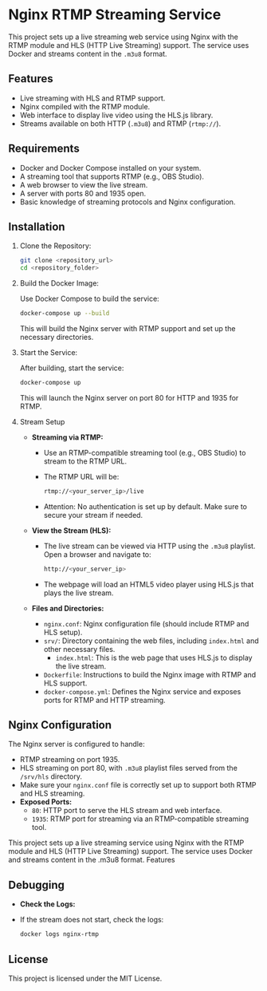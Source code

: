 # Nginx RTMP Streaming Service

This project sets up a live streaming web service using Nginx with the RTMP module and HLS (HTTP Live Streaming) support.
The service uses Docker and streams content in the `.m3u8` format.

## Features

- Live streaming with HLS and RTMP support.
- Nginx compiled with the RTMP module.
- Web interface to display live video using the HLS.js library.
- Streams available on both HTTP (`.m3u8`) and RTMP (`rtmp://`).

## Requirements

- Docker and Docker Compose installed on your system.
- A streaming tool that supports RTMP (e.g., OBS Studio).
- A web browser to view the live stream.
- A server with ports 80 and 1935 open.
- Basic knowledge of streaming protocols and Nginx configuration.

## Installation

1. Clone the Repository:

    ```bash
    git clone <repository_url>
    cd <repository_folder>
    ```
2. Build the Docker Image:

   Use Docker Compose to build the service:

    ```bash
    docker-compose up --build
    ```

   This will build the Nginx server with RTMP support and set up the necessary directories.
3. Start the Service:

   After building, start the service:

    ```bash
    docker-compose up
    ```

   This will launch the Nginx server on port 80 for HTTP and 1935 for RTMP.
4. Stream Setup

    - **Streaming via RTMP:**
        - Use an RTMP-compatible streaming tool (e.g., OBS Studio) to stream to the RTMP URL.
        - The RTMP URL will be:

            ```bash
            rtmp://<your_server_ip>/live
            ```
        - Attention: No authentication is set up by default. Make sure to secure your stream if needed.

    - **View the Stream (HLS):**
        - The live stream can be viewed via HTTP using the `.m3u8` playlist. Open a browser and navigate to:

            ```bash
            http://<your_server_ip>
            ```

        - The webpage will load an HTML5 video player using HLS.js that plays the live stream.
    - **Files and Directories:**
        - `nginx.conf`: Nginx configuration file (should include RTMP and HLS setup).
        - `srv/`: Directory containing the web files, including `index.html` and other necessary files.
            - `index.html`: This is the web page that uses HLS.js to display the live stream.
        - `Dockerfile`: Instructions to build the Nginx image with RTMP and HLS support.
        - `docker-compose.yml`: Defines the Nginx service and exposes ports for RTMP and HTTP streaming.

## Nginx Configuration

The Nginx server is configured to handle:

- RTMP streaming on port 1935.
- HLS streaming on port 80, with `.m3u8` playlist files served from the `/srv/hls` directory.
- Make sure your `nginx.conf` file is correctly set up to support both RTMP and HLS streaming.
- **Exposed Ports:**
    - `80`: HTTP port to serve the HLS stream and web interface.
    - `1935`: RTMP port for streaming via an RTMP-compatible streaming tool.

This project sets up a live streaming service using Nginx with the RTMP module and HLS (HTTP Live Streaming) support.
The service uses Docker and streams content in the .m3u8 format.
Features

## Debugging

- **Check the Logs:**
- If the stream does not start, check the logs:

    ```bash
    docker logs nginx-rtmp
    ```

## License

This project is licensed under the MIT License.